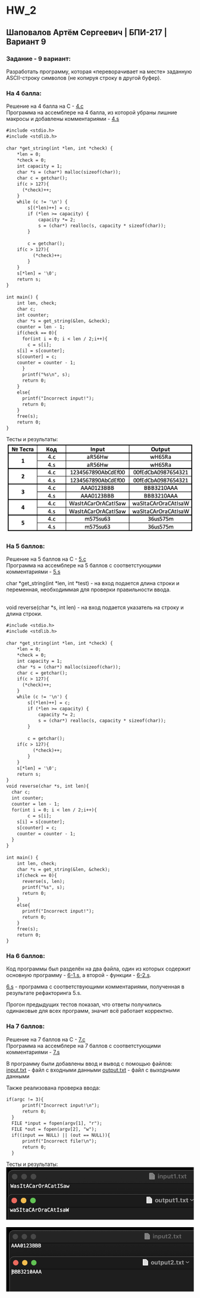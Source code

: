 # HW_2
## Шаповалов Артём Сергеевич | БПИ-217 | Вариант 9

### Задание - 9 вариант:
Разработать программу, которая «переворачивает на месте» заданную ASCII-строку символов (не копируя строку в другой буфер).


### На 4 балла:
Решение на 4 балла на C - [4.c](4.c) 
<br>Программа на ассемблере на 4 балла, из которой убраны лишние макросы и добавлены комментариями  - [4.s](4.s) </br>

```
#include <stdio.h>
#include <stdlib.h>

char *get_string(int *len, int *check) {
    *len = 0; 
    *check = 0;
    int capacity = 1; 
    char *s = (char*) malloc(sizeof(char)); 
    char c = getchar();
    if(c > 127){
      (*check)++;
    }  
    while (c != '\n') {
        s[(*len)++] = c; 
        if (*len >= capacity) {
            capacity *= 2; 
            s = (char*) realloc(s, capacity * sizeof(char)); 
        }

        c = getchar();
	if(c > 127){
          (*check)++;
        }          
    }
    s[*len] = '\0'; 
    return s; 
}

int main() {
    int len, check; 
    char c;
    int counter;
    char *s = get_string(&len, &check);
    counter = len - 1;
    if(check == 0){
      for(int i = 0; i < len / 2;i++){
        c = s[i];
	s[i] = s[counter];
	s[counter] = c;
	counter = counter - 1;
      }
      printf("%s\n", s);
      return 0; 
    }
    else{
      printf("Incorrect input!");
      return 0;
    }
    free(s); 
    return 0;
}
```

Тесты и результаты:
<br >![tests4.png](tests4.png)</br>

### На 5 баллов:

Решение на 5 баллов на С - [5.c](5.c)
<br> Программа на ассемблере на 5 баллов с соответстующими комментариями  - [5.s](5.s) </br>

char *get_string(int *len, int *test) - на вход подается длина строки и переменная, необходиммая для проверки правильности ввода.

<br>void reverse(char *s, int len) -  на вход подается указатель на строку и длина строки.</br>

```
#include <stdio.h>
#include <stdlib.h>

char *get_string(int *len, int *check) {
    *len = 0; 
    *check = 0;
    int capacity = 1; 
    char *s = (char*) malloc(sizeof(char)); 
    char c = getchar();
    if(c > 127){
      (*check)++;
    }  
    while (c != '\n') {
        s[(*len)++] = c; 
        if (*len >= capacity) {
            capacity *= 2; 
            s = (char*) realloc(s, capacity * sizeof(char)); 
        }

        c = getchar();
	if(c > 127){
          (*check)++;
        }          
    }
    s[*len] = '\0'; 
    return s; 
}
void reverse(char *s, int len){
  char c;
  int counter;
  counter = len - 1;
  for(int i = 0; i < len / 2;i++){
        c = s[i];
	s[i] = s[counter];
	s[counter] = c;
	counter = counter - 1;
  }
}

int main() {
    int len, check; 
    char *s = get_string(&len, &check); 
    if(check == 0){
      reverse(s, len);
      printf("%s", s);
      return 0; 
    }
    else{
      printf("Incorrect input!");
      return 0;
    } 
    free(s); 
    return 0;
}
```

### На 6 баллов:
Код программы был разделён на два файла, один из которых содержит основную программу - [6-1.s](6-1.s), а второй - функции - [6-2.s](6-2.s). 

[6.s](6.s) - программа с соответствующими комментариями, полученная в результате рефакторинга 5.s.

Прогон предыдущих тестов показал, что ответы получились одинаковые для всех программ, значит всё работает корректно.


### На 7 баллов:

Решение на 7 баллов на С - [7.c](7.c)
<br>Программа на ассемблере на 7 баллов с соответстующими комментариями  - [7.s](7.s) </br>

В программу были добавлены ввод и вывод с помощью файлов:
[input.txt](input.txt) - файл с входными данными
[output.txt](output.txt) - файл с выходными данными

Также реализована проверка ввода:

```
if(argc != 3){
      printf("Incorrect input!\n");
      return 0;
  }
  FILE *input = fopen(argv[1], "r");
  FILE *out = fopen(argv[2], "w");
  if((input == NULL) || (out == NULL)){
      printf("Incorrect file!\n");
      return 0;
  }
```

Тесты и результаты:
<br>![test1.png](test1.png)</br>
<br>![test2.png](test2.png)</br>
























